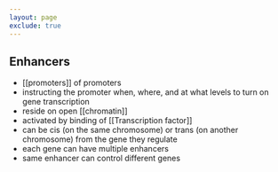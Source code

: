 ```yaml
---
layout: page
exclude: true
---
```

## Enhancers

* [[promoters]] of promoters
* instructing the promoter when, where, and at what levels to turn on gene transcription
* reside on open [[chromatin]]
* activated by binding of [[Transcription factor]]
* can be cis (on the same chromosome) or trans (on another chromosome) from the gene they regulate
* each gene can have multiple enhancers
* same enhancer can control different genes
